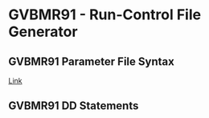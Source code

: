 # GVBMR91 - Run-Control File Generator  
  
## GVBMR91 Parameter File Syntax   
    
[Link](GVBMR91_Parameter_File_Syntax)
  
## GVBMR91 DD Statements 

